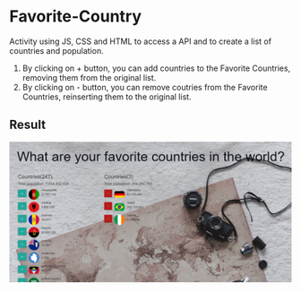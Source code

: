 <h1>Favorite-Country</h1>

Activity using JS, CSS and HTML to access a API and to create a list of countries and population. 

<ol>
  <li>By clicking on + button, you can add countries to the Favorite Countries, removing them from the original list.</li>
  <li>By clicking on - button, you can remove coutries from the Favorite Countries, reinserting them to the original list.</li>
</ol>

<h2>Result</h2>
<img src="image/screen.png">
